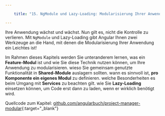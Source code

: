 ```yaml
---

    title: "15. NgModule und Lazy-Loading: Modularisierung Ihrer Anwendung"

---
```

Ihre Anwendung wächst und wächst. Nun gilt es, nicht die Kontrolle
zu verlieren. Mit `NgModule` und Lazy-Loading gibt Angular Ihnen zwei
Werkzeuge an die Hand, mit denen die Modularisierung Ihrer
Anwendung ein Leichtes ist!

Im Rahmen dieses Kapitels werden Sie unteranderem lernen,
was ein **Feature-Modul** ist und wie Sie diese Technik nutzen können, um Ihre
Anwendung zu modularisieren.
wieso Sie gemeinsam genutzte Funktionalität in **Shared-Module** auslagern sollten.
wann es sinnvoll ist, **pro Komponente ein eigenes Modul** zu definieren.
welche Besonderheiten es beim Umgang mit **Services** zu beachten gilt.
wie Sie **Lazy-Loading** einsetzen können, um Code erst dann zu laden, wenn er wirklich benötigt wird.

Quellcode zum Kapitel: [github.com/angularbuch/project-manager-modular](github.com/angularbuch/project-manager-modular){:target="_blank"}

